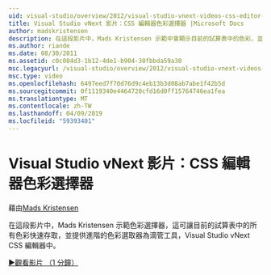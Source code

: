 ```yaml
---
uid: visual-studio/overview/2012/visual-studio-vnext-videos-css-editor-color-picker
title: Visual Studio vNext 影片：CSS 編輯器色彩選擇器 |Microsoft Docs
author: madskristensen
description: 在這段影片中，Mads Kristensen 示範中會顯示目前的試算表中的色彩，並提供在 Visual Studio vNext CSS 編輯器色彩選擇器...
ms.author: riande
ms.date: 08/30/2011
ms.assetid: c0c084d3-1b12-4de1-b904-30fbbda59a30
msc.legacyurl: /visual-studio/overview/2012/visual-studio-vnext-videos-css-editor-color-picker
msc.type: video
ms.openlocfilehash: 6497eed7f70d76d9c4eb13b3d08ab7abe1f42b5d
ms.sourcegitcommit: 0f1119340e4464720cfd16d0ff15764746ea1fea
ms.translationtype: MT
ms.contentlocale: zh-TW
ms.lasthandoff: 04/09/2019
ms.locfileid: "59393401"
---
```

# <a name="visual-studio-vnext-videos-css-editor-color-picker"></a>Visual Studio vNext 影片：CSS 編輯器色彩選擇器

藉由[Mads Kristensen](https://github.com/madskristensen)

在這段影片中，Mads Kristensen 示範色彩選擇器，這可讓目前的試算表中的所有色彩快速存取，並提供進階的色彩選取器為滴管工具，Visual Studio vNext CSS 編輯器中。

[&#9654;觀看影片 （1 分鐘）](https://channel9.msdn.com/Blogs/ASP-NET-Site-Videos/visual-studio-vnext-videos-css-editor-color-picker)
